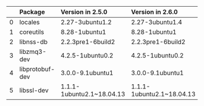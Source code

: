 <!-- markdown-link-check-disable -->

|    | Package         | Version in 2.5.0          | Version in 2.6.0          | Status   |
|---:|:----------------|:--------------------------|:--------------------------|:---------|
|  0 | locales         | 2.27-3ubuntu1.2           | 2.27-3ubuntu1.4           | UPDATED  |
|  1 | coreutils       | 8.28-1ubuntu1             | 8.28-1ubuntu1             |          |
|  2 | libnss-db       | 2.2.3pre1-6build2         | 2.2.3pre1-6build2         |          |
|  3 | libzmq3-dev     | 4.2.5-1ubuntu0.2          | 4.2.5-1ubuntu0.2          |          |
|  4 | libprotobuf-dev | 3.0.0-9.1ubuntu1          | 3.0.0-9.1ubuntu1          |          |
|  5 | libssl-dev      | 1.1.1-1ubuntu2.1~18.04.13 | 1.1.1-1ubuntu2.1~18.04.13 |          |